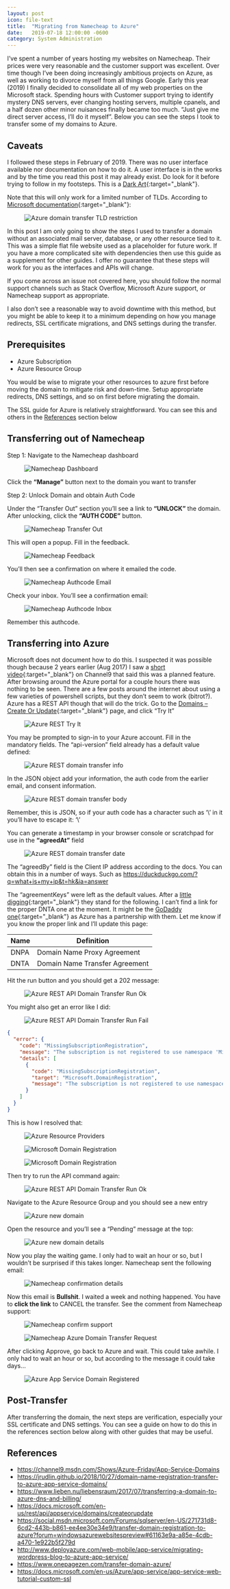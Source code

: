 ```yaml
---
layout: post
icon: file-text
title:  "Migrating from Namecheap to Azure"
date:   2019-07-18 12:00:00 -0600
category: System Administration
---
```


I’ve spent a number of years hosting my websites on Namecheap. Their prices were very reasonable and the customer support was excellent. Over time though I’ve been doing increasingly ambitious projects on Azure, as well as working to divorce myself from all things Google. Early this year (2019) I finally decided to consolidate all of my web properties on the Microsoft stack. Spending hours with Customer support trying to identify mystery DNS servers, ever changing hosting servers, multiple cpanels, and a half dozen other minor nuisances finally became too much. “Just give me direct server access, I’ll do it myself”. Below you can see the steps I took to transfer some of my domains to Azure.

## Caveats

I followed these steps in February of 2019. There was no user interface available nor documentation on how to do it. A user interface is in the works and by the time you read this post it may already exist. Do look for it before trying to follow in my footsteps. This is a [Dark Art](https://en.wiktionary.org/wiki/black_art#English){:target="_blank"}.

Note that this will only work for a limited number of TLDs. According to [Microsoft documentation](https://docs.microsoft.com/en-us/azure/app-service/manage-custom-dns-buy-domain#buy-the-domain){:target="_blank"}:

<figure>
  <img src="/media-library/azure/azure-domain-transfer-tld-restriction.png" alt="Azure domain transfer TLD restriction">
</figure>

In this post I am only going to show the steps I used to transfer a domain without an associated mail server, database, or any other resource tied to it. This was a simple flat file website used as a placeholder for future work. If you have a more complicated site with dependencies then use this guide as a supplement for other guides. I offer no guarantee that these steps will work for you as the interfaces and APIs will change.

If you come across an issue not covered here, you should follow the normal support channels such as Stack Overflow, Microsoft Azure support, or Namecheap support as appropriate.

I also don’t see a reasonable way to avoid downtime with this method, but you might be able to keep it to a minimum depending on how you manage redirects, SSL certificate migrations, and DNS settings during the transfer.

## Prerequisites

- Azure Subscription
- Azure Resource Group

You would be wise to migrate your other resources to azure first before moving the domain to mitigate risk and down-time. Setup appropriate redirects, DNS settings, and so on first before migrating the domain.

The SSL guide for Azure is relatively straightforward. You can see this and others in the [References](#references) section below

## Transferring out of Namecheap

Step 1: Navigate to the Namecheap dashboard

<figure>
  <img src="/media-library/azure/namecheap-dashboard.png" alt="Namecheap Dashboard">
</figure>

Click the **“Manage”** button next to the domain you want to transfer

Step 2: Unlock Domain and obtain Auth Code

Under the “Transfer Out” section you’ll see a link to **“UNLOCK”** the domain. After unlocking, click the **“AUTH CODE”** button.

<figure>
  <img src="/media-library/azure/namecheap-transfer-out.png" alt="Namecheap Transfer Out">
</figure>

This will open a popup. Fill in the feedback.

<figure>
  <img src="/media-library/azure/namecheap-feedback.png" alt="Namecheap Feedback">
</figure>

You’ll then see a confirmation on where it emailed the code.

<figure>
  <img src="/media-library/azure/namecheap-authcode-email.png" alt="Namecheap Authcode Email">
</figure>

Check your inbox. You’ll see a confirmation email:

<figure>
  <img src="/media-library/azure/namecheap-authcode-inbox.png" alt="Namecheap Authcode Inbox">
</figure>

Remember this authcode.

## Transferring into Azure

Microsoft does not document how to do this. I suspected it was possible though because 2 years earlier (Aug 2017) I saw a [short video](https://channel9.msdn.com/Shows/Azure-Friday/App-Service-Domains){:target="_blank"} on Channel9 that said this was a planned feature. After browsing around the Azure portal for a couple hours there was nothing to be seen. There are a few posts around the internet about using a few varieties of powershell scripts, but they don’t seem to work (bitrot?). Azure has a REST API though that will do the trick. Go to the [Domains – Create Or Update](https://docs.microsoft.com/en-us/rest/api/appservice/domains/createorupdate){:target="_blank"} page, and click “Try It”

<figure>
  <img src="/media-library/azure/azure-rest-api-tryit.png" alt="Azure REST Try It">
</figure>

You may be prompted to sign-in to your Azure account. Fill in the mandatory fields. The “api-version” field already has a default value defined:

<figure>
  <img src="/media-library/azure/azure-rest-domain-transfer-info.png" alt="Azure REST domain transfer info">
</figure>

In the JSON object add your information, the auth code from the earlier email, and consent information.

<figure>
  <img src="/media-library/azure/azure-rest-domain-transfer-body.png" alt="Azure REST domain transfer body">
</figure>

Remember, this is JSON, so if your auth code has a character such as ‘\’ in it you’ll have to escape it: ‘\\’

You can generate a timestamp in your browser console or scratchpad for use in the **“agreedAt”** field

<figure>
  <img src="/media-library/azure/azure-rest-domain-transfer-date.png" alt="Azure REST domain transfer date">
</figure>

The “agreedBy” field is the Client IP address according to the docs. You can obtain this in a number of ways. Such as <https://duckduckgo.com/?q=what+is+my+ip&t=hk&ia=answer>

The “agreementKeys” were left as the default values. After a [little digging](https://docs.microsoft.com/en-us/rest/api/appservice/topleveldomains/listagreements#tldlegalagreement){:target="_blank"} they stand for the following. I can’t find a link for the proper DNTA one at the moment. It might be the [GoDaddy one](https://www.godaddy.com/legal/agreements/domain-name-transfer-agreement){:target="_blank"} as Azure has a partnership with them. Let me know if you know the proper link and I’ll update this page:

| Name | Definition                     |
|------|--------------------------------|
| DNPA | Domain Name Proxy Agreement    |
| DNTA | Domain Name Transfer Agreement |

Hit the run button and you should get a 202 message:

<figure>
  <img src="/media-library/azure/azure-rest-api-domain-transfer-run-ok.png" alt="Azure REST API Domain Transfer Run Ok">
</figure>

You might also get an error like I did:

<figure>
  <img src="/media-library/azure/azure-rest-api-domain-transfer-run-fail.png" alt="Azure REST API Domain Transfer Run Fail">
</figure>

```json
{
  "error": {
    "code": "MissingSubscriptionRegistration",
    "message": "The subscription is not registered to use namespace 'Microsoft.DomainRegistration'. See https://aka.ms/rps-not-found for how to register subscriptions.",
    "details": [
      {
        "code": "MissingSubscriptionRegistration",
        "target": "Microsoft.DomainRegistration",
        "message": "The subscription is not registered to use namespace 'Microsoft.DomainRegistration'. See https://aka.ms/rps-not-found for how to register subscriptions."
      }
    ]
  }
}
```

This is how I resolved that:

<figure>
  <img src="/media-library/azure/azure-resource-providers.png" alt="Azure Resource Providers">
</figure>

<figure>
  <img src="/media-library/azure/microsoft-domain-registration-1.png" alt="Microsoft Domain Registration">
</figure>

<figure>
  <img src="/media-library/azure/microsoft-domain-registration-2.png" alt="Microsoft Domain Registration">
</figure>

Then try to run the API command again:

<figure>
  <img src="/media-library/azure/azure-rest-api-domain-transfer-run-ok.png" alt="Azure REST API Domain Transfer Run Ok">
</figure>

Navigate to the Azure Resource Group and you should see a new entry

<figure>
  <img src="/media-library/azure/arg-new-domain.png" alt="Azure new domain">
</figure>

Open the resource and you’ll see a “Pending” message at the top:

<figure>
  <img src="/media-library/azure/arg-new-domain-details.png" alt="Azure new domain details">
</figure>

Now you play the waiting game. I only had to wait an hour or so, but I wouldn’t be surprised if this takes longer. Namecheap sent the following email:

<figure>
  <img src="/media-library/azure/namecheap-confirm.png" alt="Namecheap confirmation details">
</figure>

Now this email is **Bullshit**. I waited a week and nothing happened. You have to **click the link** to CANCEL the transfer. See the comment from Namecheap support:

<figure>
  <img src="/media-library/azure/namecheap-confirm-support.jpg" alt="Namecheap confirm support">
</figure>

<figure>
  <img src="/media-library/azure/namecheap-azure-domain-transfer-request.png" alt="Namecheap Azure Domain Transfer Request">
</figure>

After clicking Approve, go back to Azure and wait. This could take awhile. I only had to wait an hour or so, but according to the message it could take days…

<figure>
  <img src="/media-library/azure/azure-app-service-domain-registered.png" alt="Azure App Service Domain Registered">
</figure>

## Post-Transfer

After transferring the domain, the next steps are verification, especially your SSL certificate and DNS settings. You can see a guide on how to do this in the references section below along with other guides that may be useful.

## References

- <https://channel9.msdn.com/Shows/Azure-Friday/App-Service-Domains>
- <https://jrudlin.github.io/2018/10/27/domain-name-registration-transfer-to-azure-app-service-domains/>
- <https://www.lieben.nu/liebensraum/2017/07/transferring-a-domain-to-azure-dns-and-billing/>
- <https://docs.microsoft.com/en-us/rest/api/appservice/domains/createorupdate>
- <https://social.msdn.microsoft.com/Forums/sqlserver/en-US/271731d8-6cd2-443b-b861-ee4ee30e34e9/transfer-domain-registration-to-azure?forum=windowsazurewebsitespreview#61163e9a-a85e-4cdb-a470-1e922b5f279d>
- <http://www.deployazure.com/web-mobile/app-service/migrating-wordpress-blog-to-azure-app-service/>
- <https://www.onepagezen.com/transfer-domain-azure/>
- <https://docs.microsoft.com/en-us/Azure/app-service/app-service-web-tutorial-custom-ssl>
